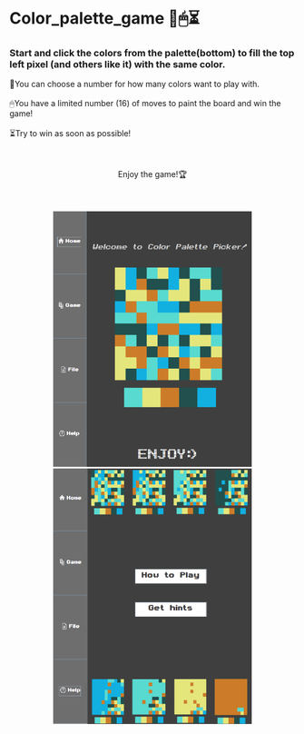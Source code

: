 # Color_palette_game 🎨🖱⏳
### Start and click the colors from the palette(bottom) to fill the top left pixel (and others like it) with the same color.
🎨You can choose a number for how many colors want to play with. <br><br>
🖱You have a limited number (16) of moves to paint the board and win the game! <br><br>
⏳Try to win as soon as possible! <br><br>
<p align="center">
<br>
Enjoy the game!🏆
<br><br><br><br>
<img src="https://github.com/farkasberni8/Color_palette_game/blob/main/images/game_home.png" width="350" height="450"/> <img src="https://github.com/farkasberni8/Color_palette_game/blob/main/images/game_help.png" width="350" height="450"/>
</p>
